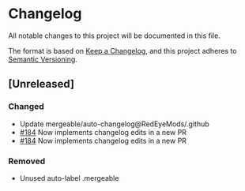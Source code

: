 # Changelog

All notable changes to this project will be documented in this file.

The format is based on [Keep a Changelog](https://keepachangelog.com/en/1.1.0/),
and this project adheres to [Semantic Versioning](https://semver.org/spec/v2.0.0.html).

## [Unreleased]

### Changed

- Update mergeable/auto-changelog@RedEyeMods/.github
- [#184](https://api.github.com/repos/RedEyeMods/.github/pulls/184) Now implements changelog edits in a new PR
- [#184](https://github.com/RedEyeMods/.github/pull/184) Now implements changelog edits in a new PR

### Removed

- Unused auto-label .mergeable



